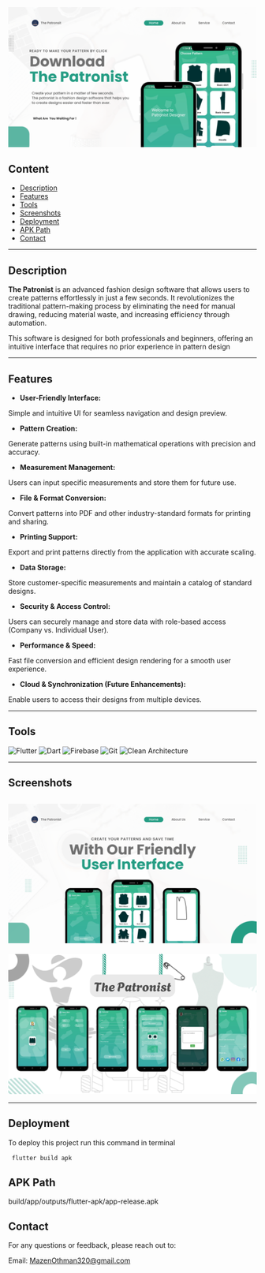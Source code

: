 <p align="center">
  <!-- Replace "screenshots/logo.jpg" with your actual logo or main image -->
  <img src="screenshots/1.png" alt="Amina Logo" />
</p>

## Content
- [Description](#description)
- [Features](#features)
- [Tools](#tools)
- [Screenshots](#screenshots)
- [Deployment](#deployment)
- [APK Path](#apk-path)
- [Contact](#contact)

---

## Description
**The Patronist** is an advanced fashion design software that allows users to create patterns effortlessly in just a few seconds. It revolutionizes the traditional pattern-making process by eliminating the need for manual drawing, reducing material waste, and increasing efficiency through automation.

This software is designed for both professionals and beginners, offering an intuitive interface that requires no prior experience in pattern design

---

## Features

- **User-Friendly Interface:**

Simple and intuitive UI for seamless navigation and design preview.

- **Pattern Creation:**

Generate patterns using built-in mathematical operations with precision and accuracy.

- **Measurement Management:**

Users can input specific measurements and store them for future use.

- **File & Format Conversion:**

Convert patterns into PDF and other industry-standard formats for printing and sharing.

- **Printing Support:**

Export and print patterns directly from the application with accurate scaling.

- **Data Storage:**

Store customer-specific measurements and maintain a catalog of standard designs.

- **Security & Access Control:**

Users can securely manage and store data with role-based access (Company vs. Individual User).

- **Performance & Speed:**

Fast file conversion and efficient design rendering for a smooth user experience.

- **Cloud & Synchronization (Future Enhancements):**

Enable users to access their designs from multiple devices.

---

## Tools
![Flutter](https://img.shields.io/badge/Flutter-%2302569B.svg?style=for-the-badge&logo=Flutter&logoColor=white)
![Dart](https://img.shields.io/badge/Dart-%230175C2.svg?style=for-the-badge&logo=Dart&logoColor=white)
![Firebase](https://img.shields.io/badge/Firebase-%23FF5722.svg?style=for-the-badge&logo=Firebase&logoColor=white)
![Git](https://img.shields.io/badge/Git-%23F05033.svg?style=for-the-badge&logo=Git&logoColor=white)
![Clean Architecture](https://img.shields.io/badge/Clean_Architecture-%2300B2A0.svg?style=for-the-badge&logo=architectural&logoColor=white)

---

## Screenshots

<!-- Replace these with your actual screenshots -->
![Screenshot 1](screenshots/2.png)
---
![Screenshot 2](screenshots/3.png)

---

## Deployment

To deploy this project run this command in terminal

```bash
 flutter build apk
```

## APK Path 
build/app/outputs/flutter-apk/app-release.apk


## Contact
For any questions or feedback, please reach out to:

Email: MazenOthman320@gmail.com

